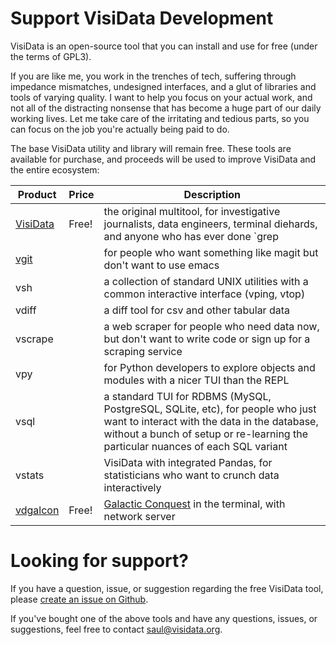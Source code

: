 # Support VisiData Development

VisiData is an open-source tool that you can install and use for free (under the terms of GPL3).

If you are like me, you work in the trenches of tech, suffering through impedance mismatches, undesigned interfaces, and a glut of libraries and tools of varying quality.
I want to help you focus on your actual work, and not all of the distracting nonsense that has become a huge part of our daily working lives.
Let me take care of the irritating and tedious parts, so you can focus on the job you're actually being paid to do.

The base VisiData utility and library will remain free.  These tools are available for purchase, and proceeds will be used to improve VisiData and the entire ecosystem:

Product|Price|Description
-------|-----|------------------------------------
[VisiData](/)|Free!|the original multitool, for investigative journalists, data engineers, terminal diehards, and anyone who has ever done `grep|cut|awk` with a csv file
[vgit](/vgit)|| for people who want something like magit but don't want to use emacs
vsh|| a collection of standard UNIX utilities with a common interactive interface (vping, vtop)
vdiff| |a diff tool for csv and other tabular data
vscrape || a web scraper for people who need data now, but don't want to write code or sign up for a scraping service
vpy || for Python developers to explore objects and modules with a nicer TUI than the REPL
vsql || a standard TUI for RDBMS (MySQL, PostgreSQL, SQLite, etc), for people who just want to interact with the data in the database, without a bunch of setup or re-learning the particular nuances of each SQL variant
vstats || VisiData with integrated Pandas, for statisticians who want to crunch data interactively
[vdgalcon]() |Free!| [Galactic Conquest]() in the terminal, with network server

# Looking for support?

If you have a question, issue, or suggestion regarding the free VisiData tool, please [create an issue on Github](https://github.com/saulpw/visidata/issues).

If you've bought one of the above tools and have any questions, issues, or suggestions, feel free to contact [saul@visidata.org](mailto:saul@visidata.org).
